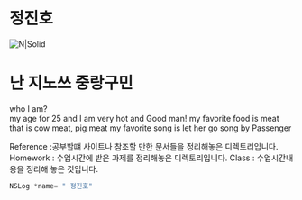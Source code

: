 # 정진호

![N|Solid](https://cldup.com/dTxpPi9lDf.thumb.png)
# 난 지노쓰 중랑구민
who I am?  
my age  for 25 and  I am very hot and Good man!
 my favorite food is meat that is cow meat, pig meat 
 my favorite song is let her go song by Passenger



Reference :공부할떄 사이트나 참조할 만한 문서들을 정리해놓은 디렉토리입니다.
Homework  : 수업시간에 받은 과제를 정리해놓은 디렉토리입니다.
Class     : 수업시간내용을 정리해 놓은 것입니다.
```objective-C 
NSLog *name= " 정진호"






